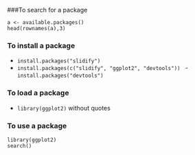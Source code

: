 ###To search for a package
```
a <- available.packages()
head(rownames(a),3)
```

### To install a package
   * `install.packages("slidify")`
   * `install.packages(c("slidify", "ggplot2", "devtools"))`
   - `install.packages("devtools")`
  
### To load a package
   * `library(ggplot2)` without quotes
 
### To use a package
```
library(ggplot2)
search()
```
